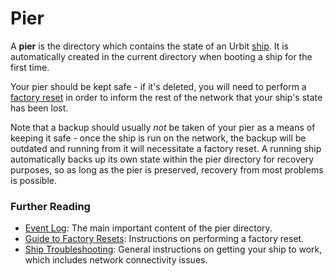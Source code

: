 # Pier

A **pier** is the directory which contains the state of an Urbit [ship](ship.md). It is automatically created in the current directory when booting a ship for the first time.

Your pier should be kept safe - if it's deleted, you will need to perform a [factory reset](reset.md) in order to inform the rest of the network that your ship's state has been lost.

Note that a backup should usually _not_ be taken of your pier as a means of keeping it safe - once the ship is run on the network, the backup will be outdated and running from it will necessitate a factory reset. A running ship automatically backs up its own state within the pier directory for recovery purposes, so as long as the pier is preserved, recovery from most problems is possible.

### Further Reading <a href="#further-reading" id="further-reading"></a>

* [Event Log](eventlog.md): The main important content of the pier directory.
* [Guide to Factory Resets](../user-manual/id/guide-to-resets.md): Instructions on performing a factory reset.
* [Ship Troubleshooting](../user-manual/os/ship-troubleshooting.md): General instructions on getting your ship to work, which includes network connectivity issues.
